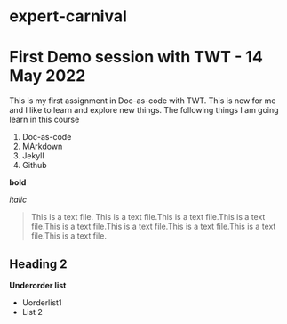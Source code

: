 # expert-carnival

# First Demo session with TWT - 14 May 2022

This is my first assignment in Doc-as-code with TWT. This is new for me and I like to learn and explore new things.
The following things I am going learn in this course
1.  Doc-as-code
1.  MArkdown
1. Jekyll
1.  Github

**bold**

_italic_

> This is a text file. This is a text file.This is a text file.This is a text file.This is a text file.This is a text file.This is a text file.This is a text file.This is a text file.

## Heading 2 ##
**Underorder list**
- Uorderlist1
- List 2
